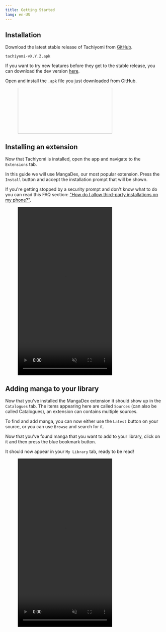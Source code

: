 ```yaml
---
title: Getting Started
lang: en-US
---
```


## Installation

Download the latest stable release of Tachiyomi from
[GitHub](https://github.com/inorichi/tachiyomi/releases/latest).

`tachiyomi-vX.Y.Z.apk`

If you want to try new features before they get to the stable release,
you can download the dev version [here](http://tachiyomi.kanade.eu/latest).

Open and install the `.apk` file you just downloaded from GitHub.

<figure class="centered">
	<img height="145" intrinsicsize="1000x500" width="300"
	  :src="$withBase('/assets/media/installprompt.png')">
</figure>

## Installing an extension

Now that Tachiyomi is installed, open the app and navigate to the
`Extensions` tab.

In this guide we will use MangaDex, our most popular extension.
Press the `Install` button and accept the installation prompt that
will be shown.

If you're getting stopped by a security prompt and don't know what to do
you can read this FAQ section: ["How do I allow third-party installations
on my phone?"](/help/faq/extensions/#how-do-i-allow-third-party-installations).

<figure class="centered">
	<video autoplay crossorigin="use-credentials" height="534"
	  intrinsicsize="500x100" loading="lazy" loop="loop" muted="muted"
	  playsinline="playsinline" :poster="$withBase('/assets/media/extensioninstaller.png')"
	  preload="none" width="300">
		<source :src="$withBase('/assets/media/extensioninstaller.webm')" type="video/webm" />
		<source :src="$withBase('/assets/media/extensioninstaller.mp4')" type="video/mp4" />
	</video>
</figure>

## Adding manga to your library

Now that you've installed the MangaDex extension it should show up in
the `Catalogues` tab. The items appearing here are called `Sources`
(can also be called Catalogues), an extension can contains multiple sources.

To find and add manga, you can now either use the `Latest` button on your
source, or you can use `Browse` and search for it.

Now that you've found manga that you want to add to your library, click
on it and then press the blue bookmark button.

It should now appear in your `My Library` tab, ready to be read!

<figure class="centered">
	<video autoplay crossorigin="use-credentials" height="534"
	  intrinsicsize="500x1000" loading="lazy" loop="loop" muted="muted"
	  playsinline="playsinline" :poster="$withBase('/assets/media/addtolibrary.png')"
	  preload="none" width="300">
		<source :src="$withBase('/assets/media/addtolibrary.webm')" type="video/webm" />
		<source :src="$withBase('/assets/media/addtolibrary.mp4')" type="video/mp4" />
	</video>
</figure>
